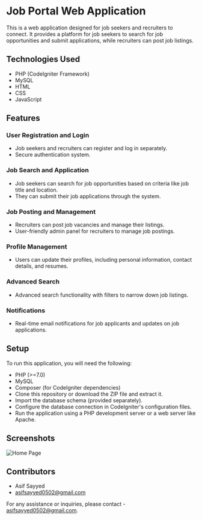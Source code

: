 # Job Portal Web Application

This is a web application designed for job seekers and recruiters to connect. It provides a platform for job seekers to search for job opportunities and submit applications, while recruiters can post job listings.

## Technologies Used

- PHP (CodeIgniter Framework)
- MySQL
- HTML
- CSS
- JavaScript

## Features

### User Registration and Login

- Job seekers and recruiters can register and log in separately.
- Secure authentication system.

### Job Search and Application

- Job seekers can search for job opportunities based on criteria like job title and location.
- They can submit their job applications through the system.

### Job Posting and Management

- Recruiters can post job vacancies and manage their listings.
- User-friendly admin panel for recruiters to manage job postings.

### Profile Management

- Users can update their profiles, including personal information, contact details, and resumes.

### Advanced Search

- Advanced search functionality with filters to narrow down job listings.

### Notifications

- Real-time email notifications for job applicants and updates on job applications.

## Setup

To run this application, you will need the following:

- PHP (>=7.0)
- MySQL
- Composer (for CodeIgniter dependencies)
- Clone this repository or download the ZIP file and extract it.
- Import the database schema (provided separately).
- Configure the database connection in CodeIgniter's configuration files.
- Run the application using a PHP development server or a web server like Apache.

## Screenshots
![Home Page](https://github.com/as-if-codes/MyJobPortal/x-Screenshot/Screenshot_1.jpg)  

## Contributors

- Asif Sayyed
- asifsayyed0502@gmail.com

For any assistance or inquiries, please contact - asifsayyed0502@gmail.com.
